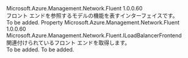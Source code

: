 <Type Name="IHasFrontend" FullName="Microsoft.Azure.Management.Network.Fluent.IHasFrontend">
  <TypeSignature Language="C#" Value="public interface IHasFrontend" />
  <TypeSignature Language="ILAsm" Value=".class public interface auto ansi abstract IHasFrontend" />
  <TypeSignature Language="DocId" Value="T:Microsoft.Azure.Management.Network.Fluent.IHasFrontend" />
  <TypeSignature Language="VB.NET" Value="Public Interface IHasFrontend" />
  <TypeSignature Language="F#" Value="type IHasFrontend = interface" />
  <AssemblyInfo>
    <AssemblyName>Microsoft.Azure.Management.Network.Fluent</AssemblyName>
    <AssemblyVersion>1.0.0.60</AssemblyVersion>
  </AssemblyInfo>
  <Interfaces />
  <Docs>
    <summary>
            フロント エンドを参照するモデルの機能を表すインターフェイスです。
            </summary>
    <remarks>To be added.</remarks>
  </Docs>
  <Members>
    <Member MemberName="Frontend">
      <MemberSignature Language="C#" Value="public Microsoft.Azure.Management.Network.Fluent.ILoadBalancerFrontend Frontend { get; }" />
      <MemberSignature Language="ILAsm" Value=".property instance class Microsoft.Azure.Management.Network.Fluent.ILoadBalancerFrontend Frontend" />
      <MemberSignature Language="DocId" Value="P:Microsoft.Azure.Management.Network.Fluent.IHasFrontend.Frontend" />
      <MemberSignature Language="VB.NET" Value="Public ReadOnly Property Frontend As ILoadBalancerFrontend" />
      <MemberSignature Language="F#" Value="member this.Frontend : Microsoft.Azure.Management.Network.Fluent.ILoadBalancerFrontend" Usage="Microsoft.Azure.Management.Network.Fluent.IHasFrontend.Frontend" />
      <MemberType>Property</MemberType>
      <AssemblyInfo>
        <AssemblyName>Microsoft.Azure.Management.Network.Fluent</AssemblyName>
        <AssemblyVersion>1.0.0.60</AssemblyVersion>
      </AssemblyInfo>
      <ReturnValue>
        <ReturnType>Microsoft.Azure.Management.Network.Fluent.ILoadBalancerFrontend</ReturnType>
      </ReturnValue>
      <Docs>
        <summary>
            関連付けられているフロント エンドを取得します。
            </summary>
        <value>To be added.</value>
        <remarks>To be added.</remarks>
      </Docs>
    </Member>
  </Members>
</Type>